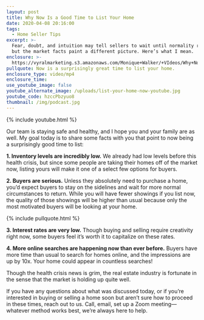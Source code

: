 ```yaml
---
layout: post
title: Why Now Is a Good Time to List Your Home
date: 2020-04-08 20:16:00
tags:
  - Home Seller Tips
excerpt: >-
  Fear, doubt, and intuition may tell sellers to wait until normality returns,
  but the market facts paint a different picture. Here’s what I mean.
enclosure: >-
  https://vyralmarketing.s3.amazonaws.com/Monique+Walker/+VIdeos/Why+Now+Is+a+Good+Time+to+List+Your+Home.mp4
pullquote: Now is a surprisingly great time to list your home.
enclosure_type: video/mp4
enclosure_time:
use_youtube_image: false
youtube_alternate_image: /uploads/list-your-home-now-youtube.jpg
youtube_code: hzccPbzyuo8
thumbnail: /img/podcast.jpg
---
```


{% include youtube.html %}

Our team is staying safe and healthy, and I hope you and your family are as well. My goal today is to share some facts with you that point to now being a surprisingly good time to list:&nbsp;

**1\. Inventory levels are incredibly low.** We already had low levels before this health crisis, but since some people are taking their homes off of the market now, listing yours will make it one of a select few options for buyers.&nbsp;

**2\. Buyers are serious.** Unless they absolutely need to purchase a home, you’d expect buyers to stay on the sidelines and wait for more normal circumstances to return. While you will have fewer showings if you list now, the quality of those showings will be higher than usual because only the most motivated buyers will be looking at your home.&nbsp;

{% include pullquote.html %}

**3\. Interest rates are very low.** Though buying and selling require creativity right now, some buyers feel it’s worth it to capitalize on these rates.&nbsp;

**4\. More online searches are happening now than ever before.** Buyers have more time than usual to search for homes online, and the impressions are up by 10x. Your home could appear in countless searches\!

Though the health crisis news is grim, the real estate industry is fortunate in the sense that the market is holding up quite well.&nbsp;

If you have any questions about what was discussed today, or if you’re interested in buying or selling a home soon but aren’t sure how to proceed in these times, reach out to us. Call, email, set up a Zoom meeting—whatever method works best, we’re always here to help.
